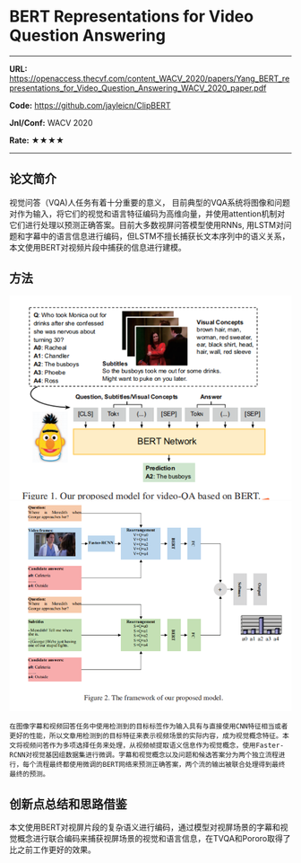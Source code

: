 # BERT Representations for Video Question Answering

---

**URL:** https://openaccess.thecvf.com/content_WACV_2020/papers/Yang_BERT_representations_for_Video_Question_Answering_WACV_2020_paper.pdf

**Code:** https://github.com/jayleicn/ClipBERT

**Jnl/Conf:** WACV 2020

**Rate:** ★★★★

---

## 论文简介
  视觉问答（VQA)人任务有着十分重要的意义， 目前典型的VQA系统将图像和问题对作为输入，将它们的视觉和语言特征编码为高维向量，并使用attention机制对它们进行处理以预测正确答案。目前大多数视屏问答模型使用RNNs, 用LSTM对问题和字幕中的语言信息进行编码，但LSTM不擅长捕获长文本序列中的语义关系，本文使用BERT对视频片段中捕获的信息进行建模。

## 方法

![1](../images/mnie/20210922.1.png)![1](../images/mnie/20210922.2.png)

    在图像字幕和视频回答任务中使用检测到的目标标签作为输入具有与直接使用CNN特征相当或者更好的性能，所以文章用检测到的目标特征来表示视频场景的实际内容，成为视觉概念特征。本文将视频问答作为多项选择任务来处理，从视频帧提取语义信息作为视觉概念，使用Faster-RCNN对视觉基因组数据集进行微调。字幕和视觉概念以及问题和候选答案分为两个独立流程进行，每个流程最终都使用微调的BERT网络来预测正确答案，两个流的输出被联合处理得到最终最终的预测。

## 创新点总结和思路借鉴

本文使用BERT对视屏片段的复杂语义进行编码，通过模型对视屏场景的字幕和视觉概念进行联合编码来捕获视屏场景的视觉和语言信息，在TVQA和Pororo取得了比之前工作更好的效果。

